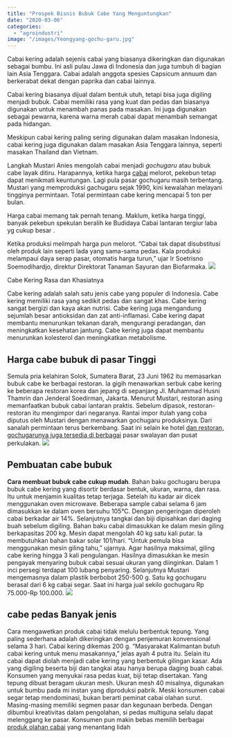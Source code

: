 ```yaml
---
title: "Prospek Bisnis Bubuk Cabe Yang Menguntungkan"
date: "2020-03-06"
categories: 
  - "agroindustri"
image: "/images/Yeongyang-gochu-garu.jpg"
---
```


Cabai kering adalah sejenis cabai yang biasanya dikeringkan dan digunakan sebagai bumbu. Ini asli pulau Jawa di Indonesia dan juga tumbuh di bagian lain Asia Tenggara. Cabai adalah anggota spesies Capsicum annuum dan berkerabat dekat dengan paprika dan cabai lainnya.

Cabai kering biasanya dijual dalam bentuk utuh, tetapi bisa juga digiling menjadi bubuk. Cabai memiliki rasa yang kuat dan pedas dan biasanya digunakan untuk menambah panas pada masakan. Ini juga digunakan sebagai pewarna, karena warna merah cabai dapat menambah semangat pada hidangan.

Meskipun cabai kering paling sering digunakan dalam masakan Indonesia, cabai kering juga digunakan dalam masakan Asia Tenggara lainnya, seperti masakan Thailand dan Vietnam.

Langkah Mustari Anies mengolah cabai menjadi _gochugaru_ atau bubuk cabe layak ditiru. Harapannya, ketika harga [cabai](http://localhost/mitra/topik/cabai) melorot, pekebun tetap dapat menikmati keuntungan. Lagi pula pasar gochugaru masih terbentang. Mustari yang memproduksi gachugaru sejak 1990, kini kewalahan melayani tingginya permintaan. Total permintaan cabe kering mencapai 5 ton per bulan.

Harga cabai memang tak pernah tenang. Maklum, ketika harga tinggi, banyak pekebun spekulan beralih ke Budidaya Cabai lantaran tergiur laba yg cukup besar .

Ketika produksi melimpah harga pun melorot. “Cabai tak dapat disubstitusi oleh produk lain seperti lada yang sama-sama pedas. Kala produksi melampaui daya serap pasar, otomatis harga turun,” ujar Ir Soetrisno Soemodihardjo, direktur Direktorat Tanaman Sayuran dan Biofarmaka. ![](/images/bubuk-cabai-1024x576.jpg)

Cabe Kering Rasa dan Khasiatnya

Cabe kering adalah salah satu jenis cabe yang populer di Indonesia. Cabe kering memiliki rasa yang sedikit pedas dan sangat khas. Cabe kering sangat bergizi dan kaya akan nutrisi. Cabe kering juga mengandung sejumlah besar antioksidan dan zat anti-inflamasi. Cabe kering dapat membantu menurunkan tekanan darah, mengurangi peradangan, dan meningkatkan kesehatan jantung. Cabe kering juga dapat membantu menurunkan kolesterol dan meningkatkan metabolisme.

## Harga cabe bubuk di pasar Tinggi

Semula pria kelahiran Solok, Sumatera Barat, 23 Juni 1962 itu memasarkan bubuk cabe ke berbagai restoran. Ia gigih menawarkan serbuk cabe kering ke beberapa restoran korea dan jepang di sepanjang Jl. Muhammad Husni Thamrin dan Jenderal Soedirman, Jakarta. Menurut Mustari, restoran asing memanfaatkan bubuk cabai lantaran praktis. Sebelum dipasok, restoran-restoran itu mengimpor dari negaranya. Rantai impor itulah yang coba diputus oleh Mustari dengan menawarkan gochugaru produksinya. Dari sanalah permintaan terus berkembang. Saat ini selain ke hotel [dan restoran, gochugarunya juga tersedia di berbagai](http://localhost/mitra/produk-olahan-jagung-manis.html) pasar swalayan dan pusat perkulakan. ![](/images/cxabe-1024x576.jpg)

## Pembuatan cabe bubuk

**Cara membuat bubuk cabe cukup mudah**. Bahan baku gochugaru berupa bubuk cabe kering yang disortir berdasar bentuk, ukuran, warna, dan rasa. Itu untuk menjamin kualitas tetap terjaga. Setelah itu kadar air dicek menggunakan oven microwave. Beberapa sample cabai selama 6 jam dimasukkan ke dalam oven bersuhu 105°C. Dengan pengeringan diperoleh cabai berkadar air 14%. Selanjutnya tangkai dan biji dipisahkan dari daging buah sebelum digiling. Bahan baku cabai dimasukkan ke dalam mesin giling berkapasitas 200 kg. Mesin dapat mengolah 40 kg satu kali putar. Ia membutuhkan bahan bakar solar 101/hari. “Untuk pemula bisa menggunakan mesin giling tahu,” ujarnya. Agar hasilnya maksimal, giling cabe kering hingga 3 kali pengulangan. Hasilnya dimasukkan ke mesin pengayak menyaring bubuk cabai sesuai ukuran yang diinginkan. Dalam 1 inci persegi terdapat 100 lubang penyaring. Selanjutnya Mustari mengemasnya dalam plastik berbobot 250-500 g. Satu kg gochugaru berasal dari 6 kg cabai segar. Saat ini harga jual sekilo gochugaru Rp 75.000-Rp 100.000. ![](/images/cxabe-1024x576.jpg)

## cabe pedas Banyak jenis

Cara mengawetkan produk cabai tidak melulu berbentuk tepung. Yang paling sederhana adalah dikeringkan dengan penjemuran konvensional selama 3 hari. Cabai kering dikemas 200 g. “Masyarakat Kalimantan butuh cabai kering untuk menu masakannya,” jelas ayah 4 putra itu. Selain itu cabai dapat diolah menjadi cabe kering yang berbentuk gilingan kasar. Ada yang digiling beserta biji dan tangkai atau hanya berupa daging buah cabai. Konsumen yang menyukai rasa pedas kuat, biji tetap disertakan. Yang tepung dibuat beragam ukuran mesh. Ukuran mesh 40 misalnya, digunakan untuk bumbu pada mi instan yang diproduksi pabrik. Meski konsumen cabai segar tetap mendominasi, bukan berarti peminat cabai olahan surut. Masing-masing memiliki segmen pasar dan kegunaan berbeda. Dengan dibumbui kreativitas dalam pengolahan, si pedas multiguna selalu dapat melenggang ke pasar. Konsumen pun makin bebas memilih berbagai [produk olahan cabai](http://www.chilipeppermadness.com/cooking-with-chili-peppers/gochugaru/) yang menantang lidah

